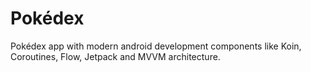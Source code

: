 # Pokédex
Pokédex app with modern android development components like Koin, Coroutines, Flow, Jetpack and MVVM architecture.
